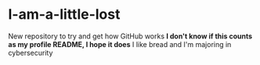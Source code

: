 # I-am-a-little-lost
New repository to try and get how GitHub works
**I don't know if this counts as my profile README, I hope it does**
I like bread and I'm majoring in cybersecurity
